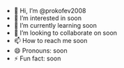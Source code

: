 - 👋 Hi, I’m @prokofev2008
- 👀 I’m interested in soon
- 🌱 I’m currently learning soon
- 💞️ I’m looking to collaborate on soon
- 📫 How to reach me soon
- 😄 Pronouns: soon
- ⚡ Fun fact: soon

<!---
prokofev2008/prokofev2008 is a ✨ special ✨ repository because its `README.md` (this file) appears on your GitHub profile.
You can click the Preview link to take a look at your changes.
--->
